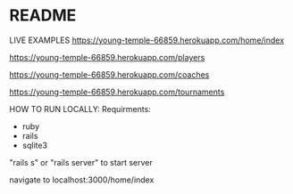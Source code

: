 # README

LIVE EXAMPLES
https://young-temple-66859.herokuapp.com/home/index

https://young-temple-66859.herokuapp.com/players

https://young-temple-66859.herokuapp.com/coaches

https://young-temple-66859.herokuapp.com/tournaments


HOW TO RUN LOCALLY:
Requirments:
  - ruby
  - rails
  - sqlite3

"rails s" or "rails server" to start server

navigate to localhost:3000/home/index
